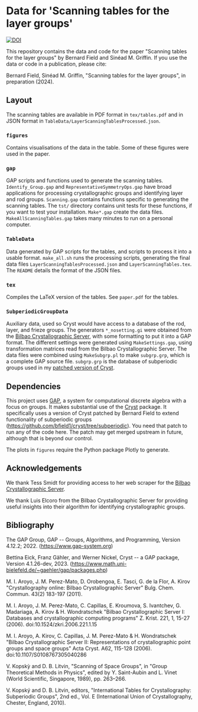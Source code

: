 # Data for 'Scanning tables for the layer groups'

[![DOI](https://zenodo.org/badge/DOI/10.5281/zenodo.13948518.svg)](https://doi.org/10.5281/zenodo.13948518)

This repository contains the data and code for the paper "Scanning tables for the layer groups" by Bernard Field and Sinéad M. Griffin.
If you use the data or code in a publication, please cite:

Bernard Field, Sinéad M. Griffin, "Scanning tables for the layer groups", in preparation (2024).

## Layout

The scanning tables are available in PDF format in `tex/tables.pdf` and in JSON format in `TableData/LayerScanningTablesProcessed.json`.

### `figures`

Contains visualisations of the data in the table.
Some of these figures were used in the paper.

### `gap`

GAP scripts and functions used to generate the scanning tables.
`Identify_Group.gap` and `RepresentativeSymmetryOps.gap` have broad applications for processing crystallographic groups and identifying layer and rod groups.
`Scanning.gap` contains functions specific to generating the scanning tables.
The `tst/` directory contains unit tests for these functions, if you want to test your installation.
`Make*.gap` create the data files.
`MakeAllScanningTables.gap` takes many minutes to run on a personal computer.

### `TableData`

Data generated by GAP scripts for the tables, and scripts to process it into a usable format.
`make_all.sh` runs the processing scripts, generating the final data files `LayerScanningTablesProcessed.json` and `LayerScanningTables.tex`.
The `README` details the format of the JSON files.

### `tex`

Compiles the LaTeX version of the tables.
See `paper.pdf` for the tables.

### `SubperiodicGroupData`

Auxiliary data, used so Cryst would have access to a database of the rod, layer, and frieze groups.
The generators `*_nosetting.gi` were obtained from the [Bilbao Crystallographic Server](https://www.cryst.ehu.es/), with some formatting to put it into a GAP format.
The different settings were generated using `MakeSettings.gap`, using transformation matrices read from the Bilbao Crystallographic Server.
The data files were combined using `MakeSubgrp.pl` to make `subgrp.grp`, which is a complete GAP source file.
`subgrp.grp` is the database of subperiodic groups used in my [patched version of Cryst](https://github.com/bfield1/cryst/tree/subperiodic).

## Dependencies

This project uses [GAP](https://www.gap-system.org/), a system for computational discrete algebra with a focus on groups.
It makes substantial use of the [Cryst](https://www.math.uni-bielefeld.de/~gaehler/gap/packages.php) package.
It specifically uses a version of Cryst patched by Bernard Field to extend functionality of subperiodic groups (https://github.com/bfield1/cryst/tree/subperiodic).
You need that patch to run any of the code here.
The patch may get merged upstream in future, although that is beyond our control.

The plots in `figures` require the Python package Plotly to generate.

## Acknowledgements

We thank Tess Smidt for providing access to her web scraper for the [Bilbao Crystallographic Server](https://www.cryst.ehu.es/).

We thank Luis Elcoro from the Bilbao Crystallographic Server for providing useful insights into their algorithm for identifying crystallographic groups.

## Bibliography

The GAP Group, GAP -- Groups, Algorithms, and Programming, Version 4.12.2; 2022. (https://www.gap-system.org)

Bettina Eick, Franz Gähler, and Werner Nickel, Cryst -- a GAP package, Version 4.1.26-dev, 2023. (https://www.math.uni-bielefeld.de/~gaehler/gap/packages.php)

M. I. Aroyo, J. M. Perez-Mato, D. Orobengoa, E. Tasci, G. de la Flor, A. Kirov
"Crystallography online: Bilbao Crystallographic Server"
Bulg. Chem. Commun. 43(2) 183-197 (2011).

M. I. Aroyo, J. M. Perez-Mato, C. Capillas, E. Kroumova, S. Ivantchev, G. Madariaga, A. Kirov & H. Wondratschek
"Bilbao Crystallographic Server I: Databases and crystallographic computing programs"
Z. Krist. 221, 1, 15-27 (2006). doi:10.1524/zkri.2006.221.1.15

M. I. Aroyo, A. Kirov, C. Capillas, J. M. Perez-Mato & H. Wondratschek
"Bilbao Crystallographic Server II: Representations of crystallographic point groups and space groups"
Acta Cryst. A62, 115-128 (2006). doi:10.1107/S0108767305040286

V. Kopskỳ and D. B. Litvin,
"Scanning of Space Groups", in "Group Theoretical Methods in Physics", edited by Y. Saint-Aubin and L. Vinet
(World Scientific, Singapore, 1989), pp. 263–266.

V. Kopský and D. B. Litvin, editors,
"International Tables for Crystallography: Subperiodic Groups", 2nd ed., Vol. E
(International Union of Crystallography, Chester, England, 2010).
